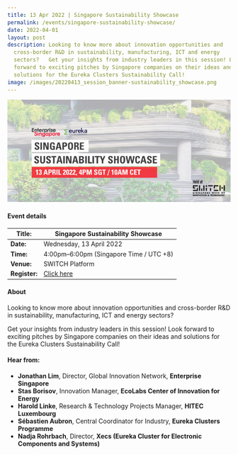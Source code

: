 ```yaml
---
title: 13 Apr 2022 | Singapore Sustainability Showcase
permalink: /events/singapore-sustainability-showcase/
date: 2022-04-01
layout: post
description: Looking to know more about innovation opportunities and
  cross-border R&D in sustainability, manufacturing, ICT and energy
  sectors?   Get your insights from industry leaders in this session! Look
  forward to exciting pitches by Singapore companies on their ideas and
  solutions for the Eureka Clusters Sustainability Call!
image: /images/20220413_session_banner-sustainability_showcase.png
---
```

![Singapore Sustainability Showcase (13 Apr 2022)](/images/20220413_Session_Banner-Sustainability_Showcase.png)
#### Event details


| **Title:** | Singapore Sustainability Showcase |
| -------- | -------- |
|**Date:** | Wednesday, 13 April 2022 
| **Time:**    | 4:00pm–6:00pm (Singapore Time / UTC +8) |
|**Venue:** |  SWITCH Platform 
|**Register:** | [Click here](https://switchsg.hubilo.com/ticketing/#/ticket)

#### About

Looking to know more about innovation opportunities and cross-border R&D in sustainability, manufacturing, ICT and energy sectors? 

Get your insights from industry leaders in this session! Look forward to exciting pitches by Singapore companies on their ideas and solutions for the Eureka Clusters Sustainability Call!

#### Hear from:
* **Jonathan Lim**, Director, Global Innovation Network, **Enterprise Singapore**
* **Stas Borisov**, Innovation Manager, **EcoLabs Center of Innovation for Energy**
* **Harold Linke**, Research & Technology Projects Manager, **HITEC Luxembourg**
* **Sébastien Aubron**, Central Coordinator for Industry, **Eureka Clusters Programme**
* **Nadja Rohrbach**, Director, **Xecs (Eureka Cluster for Electronic Components and Systems)**